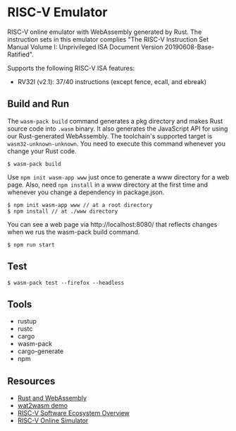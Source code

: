 # RISC-V Emulator
RISC-V online emulator with WebAssembly generated by Rust. The instruction sets in this emulator complies "The RISC-V Instruction Set Manual Volume I: Unprivileged ISA Document Version 20190608-Base-Ratified".

Supports the following RISC-V ISA features:
- RV32I (v2.1): 37/40 instructions (except fence, ecall, and ebreak)


## Build and Run
The `wasm-pack build` command generates a pkg directory and makes Rust source code into `.wasm` binary. It also generates the JavaScript API for using our Rust-generated WebAssembly. The toolchain's supported target is `wasm32-unknown-unknown`.
You need to execute this command whenever you change your Rust code.
```
$ wasm-pack build
```

Use `npm init wasm-app www` just once to generate a www directory for a web page. Also, need `npm install` in a www directory at the first time and whenever you change a dependency in package.json.
```
$ npm init wasm-app www // at a root directory
$ npm install // at ./www directory
```

You can see a web page via http://localhost:8080/ that reflects changes when we rus the wasm-pack build command.
```
$ npm run start
```

## Test
```
$ wasm-pack test --firefox --headless
```

## Tools
- rustup
- rustc
- cargo
- wasm-pack
- cargo-generate
- npm

## Resources
- [Rust and WebAssembly](https://rustwasm.github.io/docs/book/introduction.html)
- [wat2wasm demo](https://webassembly.github.io/wabt/demo/wat2wasm/)
- [RISC-V Software Ecosystem Overview](https://riscv.org/software-status/)
- [RISC-V Online Simulator](https://www.kvakil.me/venus/)
